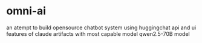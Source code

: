 # omni-ai
an atempt to build opensource chatbot system using huggingchat api and ui features of claude artifacts with most capable model qwen2.5-70B model
